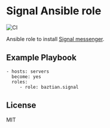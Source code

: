 # Signal Ansible role

![CI](https://github.com/baztian/ansible-signal/workflows/CI/badge.svg)

Ansible role to install [Signal messenger](https://signal.org).

## Example Playbook

    - hosts: servers
      become: yes
      roles:
         - role: baztian.signal

## License

MIT

